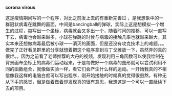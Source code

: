 **corona virous**

这是疫情期间写的一个程序，对比之前发上去的有重新完善过 ，是我想象中的一群冠状病毒在跳舞的画面，中间是bancingball的弹球，实际上这是想模拟一个增生的过程，每写出一个坐标，病毒就会又多出一个，随着时间的推移，可以一直写下去，病毒也会越来越多，小球在弹跳的时候与病毒的接触几率也就越来越大。其实本来还想做病毒最后被小球一一消灭的画面，但是还没有攻克技术上的难题。。。做完了正好看见群里的分享就想着把这个程序拿到马丁戈雅放一下，虽然弄的真的很烂。。因为之前看了老师推荐的大丹的视频，发现利用三角函数可以使我绘制在背景画布坐标上的病毒们运动起来，于是每做好一个病毒的图形就可以尝试利用不同的函数组合，就像做实验一样，看它们会产生什么样的运动。一开始我真的不相信像我这样的电脑白痴可以写出程序，刚开始接触的时候真的觉得很煎熬，有种无从下手的感觉，但是做着做着却发现真的很有意思，我想这是一个可以一直延续下去的项目。